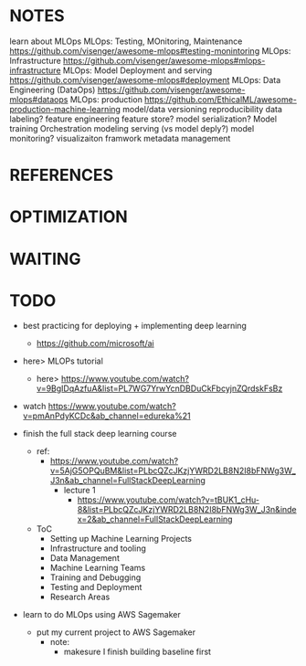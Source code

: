 # NOTES
learn about MLOps
    MLOps: Testing, MOnitoring, Maintenance
        https://github.com/visenger/awesome-mlops#testing-monintoring
    MLOps: Infrastructure
        https://github.com/visenger/awesome-mlops#mlops-infrastructure
    MLOps: Model Deployment and serving
        https://github.com/visenger/awesome-mlops#deployment
    MLOps: Data Engineering (DataOps)
        https://github.com/visenger/awesome-mlops#dataops
    MLOps: production
        https://github.com/EthicalML/awesome-production-machine-learning
            model/data versioning
            reproducibility
            data labeling?
            feature engineering
            feature store?
            model serialization?
            Model training Orchestration 
            modeling serving (vs model deply?)
            model monitoring?
            visualizaiton framwork
            metadata management
# REFERENCES
# OPTIMIZATION
# WAITING
# TODO
* best practicing for deploying + implementing deep learning 
    * https://github.com/microsoft/ai
* here> MLOPs tutorial
    * here> https://www.youtube.com/watch?v=9BgIDqAzfuA&list=PL7WG7YrwYcnDBDuCkFbcyjnZQrdskFsBz 
* watch https://www.youtube.com/watch?v=pmAnPdyKCDc&ab_channel=edureka%21
* finish the full stack deep learning course
    * ref:
        * https://www.youtube.com/watch?v=5AjG5OPQuBM&list=PLbcQZcJKzjYWRD2LB8N2I8bFNWg3W_J3n&ab_channel=FullStackDeepLearning
            * lecture 1
                * https://www.youtube.com/watch?v=tBUK1_cHu-8&list=PLbcQZcJKzjYWRD2LB8N2I8bFNWg3W_J3n&index=2&ab_channel=FullStackDeepLearning
    * ToC
        * Setting up Machine Learning Projects
        * Infrastructure and tooling
        * Data Management
        * Machine Learning Teams
        * Training and Debugging 
        * Testing and Deployment
        * Research Areas

* learn to do MLOps using AWS Sagemaker
    * put my current project to AWS Sagemaker
        * note:
            * makesure I finish building baseline first




